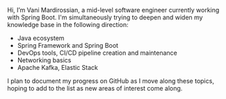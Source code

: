 Hi, I’m Vani Mardirossian, a mid-level software engineer currently working with Spring Boot. I'm simultaneously trying to deepen and widen my knowledge base in the following direction:
- Java ecosystem
- Spring Framework and Spring Boot
- DevOps tools, CI/CD pipeline creation and maintenance
- Networking basics
- Apache Kafka, Elastic Stack

I plan to document my progress on GitHub as I move along these topics, hoping to add to the list as new areas of interest come along.
